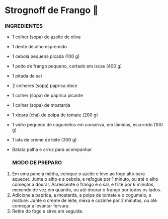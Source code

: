 # Strognoff de Frango :rooster:

### INGREDIENTES

- 1 colher (sopa) de azeite de oliva

- 1 dente de alho espremido

- 1 cebola pequena picada (100 g)

- 1 peito de frango pequeno, cortado em iscas (400 g)

- 1 pitada de sal

- 2 colheres (sopa) paprica doce

- 1 colher (sopa) de paprica picante

- 1 colher (sopa) de mostarda

- 1 xícara (chá) de polpa de tomate (200 g)

- 1 vidro pequeno de cogumelos em conserva, em lâminas, escorrido (100 g)

- 1 lata de creme de leite (300 g)

- Batata palha e arroz para acompanhar

  

  ### MODO DE PREPARO

1. Em uma panela média, coloque o azeite e leve ao fogo alto para aquecer. Junte o alho e a cebola, e refogue por 1 minuto, ou até o alho começar a dourar. Acrescente o frango e o sal, e frite por 6 minutos, mexendo de vez em quando, ou até dourar o frango por todos os lados.
2. Adicione a paprica, a mostarda, a polpa de tomate e o cogumelo, e misture. Junte o creme de leite, mexa e cozinhe por 2 minutos, ou até começar a levantar fervura.
3. Retire do fogo e sirva em seguida.